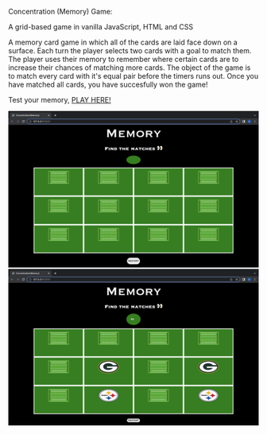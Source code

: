 Concentration (Memory) Game:


A grid-based game in vanilla JavaScript, HTML and CSS 


A memory card game in which all of the cards are laid face down on a surface. 
Each turn the player selects two cards with a goal to match them. The player uses 
their memory to remember where certain cards are to increase their chances of matching 
more cards. The object of the game is to match every card with it's equal pair before the timers runs out. Once you 
have matched all cards, you have succesfully won the game!

Test your memory, <a href="http://127.0.0.1:5500/">PLAY HERE!</a>



<img src="./images/Screenshot 2023-02-09 at 8.23.13 PM.png" width="600"/>
<img src="./images/Screenshot 2023-02-09 at 8.23.44 PM.png" width="600"/>